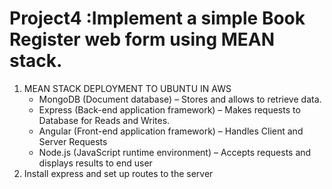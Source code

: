 # Project4 :Implement a simple Book Register web form using MEAN stack.
1. MEAN STACK DEPLOYMENT TO UBUNTU IN AWS
   * MongoDB (Document database) – Stores and allows to retrieve data.
   * Express (Back-end application framework) – Makes requests to Database for Reads and Writes.
   * Angular (Front-end application framework) – Handles Client and Server Requests
   * Node.js (JavaScript runtime environment) – Accepts requests and displays results to end user
2. Install express and set up routes to the server
